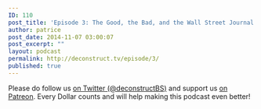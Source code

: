 ```yaml
---
ID: 110
post_title: 'Episode 3: The Good, the Bad, and the Wall Street Journal'
author: patrice
post_date: 2014-11-07 03:00:07
post_excerpt: ""
layout: podcast
permalink: http://deconstruct.tv/episode/3/
published: true
---
```

Please do follow us [on Twitter (@deconstructBS)](http://twitter.com/deconstructBS) and support us [on Patreon](http://patreon.com/deconstruct). Every Dollar counts and will help making this podcast even better!